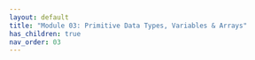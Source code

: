 ```yaml
---
layout: default
title: "Module 03: Primitive Data Types, Variables & Arrays"
has_children: true
nav_order: 03
---
```

